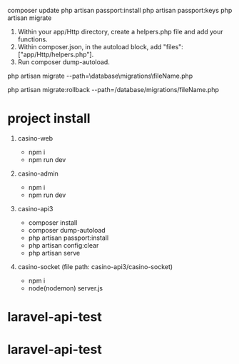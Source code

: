 composer update
php artisan passport:install
php artisan passport:keys
php artisan migrate

1. Within your app/Http directory, create a helpers.php file and add your functions.
2. Within composer.json, in the autoload block, add "files": ["app/Http/helpers.php"].
3. Run composer dump-autoload.

php artisan migrate --path=\\database\\migrations\\fileName.php

php artisan migrate:rollback --path=/database/migrations/fileName.php


# project install

1. casino-web
    - npm i
    - npm run dev

2. casino-admin

    - npm i
    - npm run dev

3. casino-api3

    - composer install
    - composer dump-autoload
    - php artisan passport:install
    - php artisan config:clear
    - php artisan serve

4. casino-socket (file path: casino-api3/casino-socket)
    
    - npm i
    - node(nodemon) server.js
# laravel-api-test
# laravel-api-test
